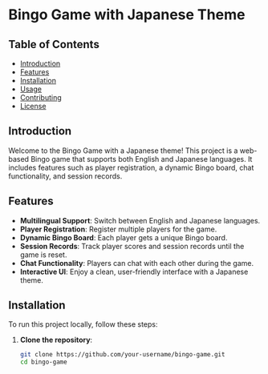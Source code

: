 # Bingo Game with Japanese Theme

## Table of Contents
- [Introduction](#introduction)
- [Features](#features)
- [Installation](#installation)
- [Usage](#usage)
- [Contributing](#contributing)
- [License](#license)

## Introduction
Welcome to the Bingo Game with a Japanese theme! This project is a web-based Bingo game that supports both English and Japanese languages. It includes features such as player registration, a dynamic Bingo board, chat functionality, and session records.

## Features
- **Multilingual Support**: Switch between English and Japanese languages.
- **Player Registration**: Register multiple players for the game.
- **Dynamic Bingo Board**: Each player gets a unique Bingo board.
- **Session Records**: Track player scores and session records until the game is reset.
- **Chat Functionality**: Players can chat with each other during the game.
- **Interactive UI**: Enjoy a clean, user-friendly interface with a Japanese theme.

## Installation
To run this project locally, follow these steps:

1. **Clone the repository**:
   ```sh
   git clone https://github.com/your-username/bingo-game.git
   cd bingo-game

